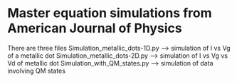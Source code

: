 # Master equation simulations from American Journal of Physics

There are three files
Simulation_metallic_dots-1D.py --> simulation of I vs Vg of a metallic dot
Simulation_metallic_dots-2D.py --> simulation of I vs Vg vs Vd of metallic dot
Simulation_with_QM_states.py   --> simulation of data involving QM states
